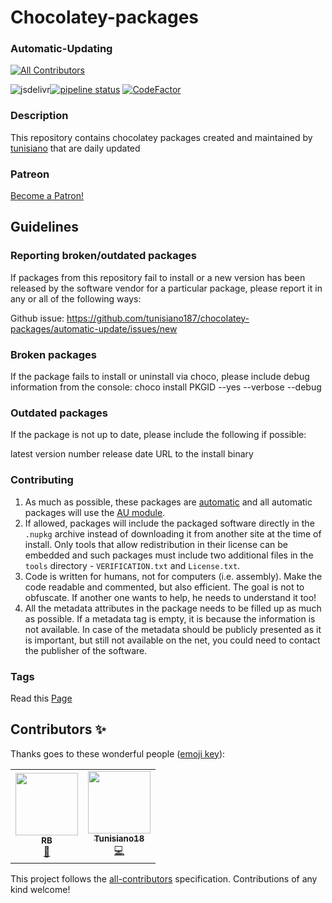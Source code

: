 # Chocolatey-packages

### Automatic-Updating
<!-- ALL-CONTRIBUTORS-BADGE:START - Do not remove or modify this section -->
[![All Contributors](https://img.shields.io/badge/all_contributors-2-orange.svg?style=flat-square)](#contributors-)
<!-- ALL-CONTRIBUTORS-BADGE:END -->
![jsdelivr](https://data.jsdelivr.com/v1/package/gh/tunisiano187/Chocolatey-packages/badge?style=rounded)[![pipeline status](https://gitlab.com/chocolatey-packages/automatic-updating/badges/master/pipeline.svg)](https://gitlab.com/chocolatey-packages/automatic-updating/-/commits/master) [![CodeFactor](https://www.codefactor.io/repository/github/tunisiano187/chocolatey-packages/badge)](https://www.codefactor.io/repository/github/tunisiano187/chocolatey-packages)

### Description

This repository contains chocolatey packages created and maintained by [tunisiano](https://chocolatey.org/profiles/tunisiano) that are daily updated

### Patreon
<a href="https://www.patreon.com/bePatron?u=39585820" data-patreon-widget-type="become-patron-button">Become a Patron!</a>

## Guidelines

### Reporting broken/outdated packages

If packages from this repository fail to install or a new version has been released by the software vendor for a particular package, please report it in any or all of the following ways:

Github issue: https://github.com/tunisiano187/chocolatey-packages/automatic-update/issues/new

### Broken packages

If the package fails to install or uninstall via choco, please include debug information from the console:
choco install PKGID --yes --verbose --debug

### Outdated packages

If the package is not up to date, please include the following if possible:

latest version number
release date
URL to the install binary

### Contributing
1. As much as possible, these packages are [automatic](https://chocolatey.org/docs/automatic-packages) and all automatic packages will use the [AU module](https://github.com/majkinetor/au).
2. If allowed, packages will include the packaged software directly in the `.nupkg` archive instead of downloading it from another site at the time of install.  Only tools that allow redistribution in their license can be embedded and such packages must include two additional files in the `tools` directory - `VERIFICATION.txt` and `License.txt`.
3. Code is written for humans, not for computers (i.e. assembly). Make the code readable and commented, but also efficient. The goal is not to obfuscate. If another one wants to help, he needs to understand it too!
4. All the metadata attributes in the package needs to be filled up as much as possible. If a metadata tag is empty, it is because the information is not available. In case of the metadata should be publicly presented as it is important, but still not available on the net, you could need to contact the publisher of the software.

### Tags
Read this [Page](https://github.com/tunisiano187/Chocolatey-packages/wiki/Tags.md)

## Contributors ✨

Thanks goes to these wonderful people ([emoji key](https://allcontributors.org/docs/en/emoji-key)):

<!-- ALL-CONTRIBUTORS-LIST:START - Do not remove or modify this section -->
<!-- prettier-ignore-start -->
<!-- markdownlint-disable -->
<table>
  <tr>
    <td align="center"><a href="https://github.com/RedBaron2"><img src="https://avatars1.githubusercontent.com/u/1191271?v=4" width="100px;" alt=""/><br /><sub><b>RB</b></sub></a><br /><a href="https://github.com/tunisiano187/Chocolatey-packages/issues?q=author%3ARedBaron2" title="Bug reports">🐛</a></td>
    <td align="center"><a href="https://www.bowlman.org"><img src="https://avatars2.githubusercontent.com/u/6095739?v=4" width="100px;" alt=""/><br /><sub><b>Tunisiano18</b></sub></a><br /><a href="https://github.com/tunisiano187/Chocolatey-packages/commits?author=tunisiano187" title="Code">💻</a></td>
  </tr>
</table>

<!-- markdownlint-enable -->
<!-- prettier-ignore-end -->
<!-- ALL-CONTRIBUTORS-LIST:END -->

This project follows the [all-contributors](https://github.com/all-contributors/all-contributors) specification. Contributions of any kind welcome!
